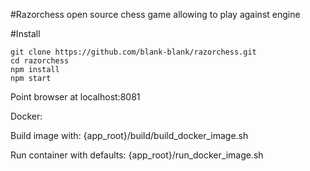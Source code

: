 #Razorchess
open source chess game allowing to play against engine

#Install

```
git clone https://github.com/blank-blank/razorchess.git
cd razorchess
npm install
npm start
```

Point browser at localhost:8081


Docker:

Build image with:
  {app_root}/build/build_docker_image.sh

Run container with defaults:
  {app_root}/run_docker_image.sh
  
